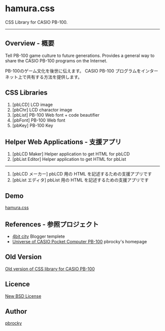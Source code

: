 # hamura.css

CSS Library for CASIO PB-100.

---

## Overview - 概要

Tell PB-100 game culture to future generations.
Provides a general way to share the CASIO PB-100 programs on the Internet.


PB-100のゲーム文化を後世に伝えます。
CASIO PB-100 プログラムをインターネット上で共有する方法を提供します。

## CSS Libraries

1. [pbLCD] LCD image
2. [pbChr] LCD charactor image
3. [pbList] PB-100 Web font + code beautifier
4. [pbFont] PB-100 Web font
5. [pbKey] PB-100 Key

## Helper Web Applications - 支援アプリ

1. [pbLCD Maker] Helper application to get HTML for pbLCD
2. [pbList Editor] Helper application to get HTML for pbList

---

1. [pbLCD メーカー] pbLCD 用の HTML を記述するための支援アプリです
2. [pbList エディタ] pbList 用の HTML を記述するための支援アプリです

## Demo

[hamura.css](https://pb-100.github.io/hamura.css/)

## References - 参照プロジェクト

* [4bit city](https://github.com/pb-100/4bit-city) Blogger templete
* [Universe of CASIO Pocket Computer PB-100](http://www.geocities.jp/pbrocky544/) pbrocky's homepage

## Old Version

[Old version of CSS library for CASIO PB-100](https://pbrocky.github.io/pb-100/)

## Licence

[New BSD License](http://opensource.org/licenses/BSD-3-Clause)

## Author

[pbrocky](https://github.com/pbrocky)

